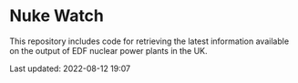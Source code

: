 # Nuke Watch

This repository includes code for retrieving the latest information available on the output of EDF nuclear power plants in the UK.

Last updated: 2022-08-12 19:07